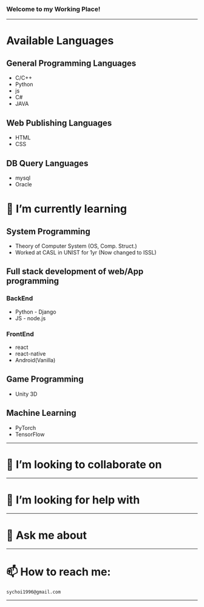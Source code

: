 
### Welcome to my Working Place!
****

# Available Languages
## General Programming Languages
* C/C++
* Python
* js
* C#
* JAVA
## Web Publishing Languages
* HTML
* CSS
## DB Query Languages
* mysql
* Oracle

# 🌱 I’m currently learning
## System Programming
* Theory of Computer System (OS, Comp. Struct.)
* Worked at CASL in UNIST for 1yr (Now changed to ISSL)
## Full stack development of web/App programming
### BackEnd
* Python - Django
* JS - node.js
### FrontEnd
* react
* react-native
* Android(Vanilla)
## Game Programming
* Unity 3D
## Machine Learning
* PyTorch
* TensorFlow
****

# 👯 I’m looking to collaborate on

****

# 🤔 I’m looking for help with

****

# 💬 Ask me about

****

# 📫 How to reach me:
```
sychoi1996@gmail.com
```
****
